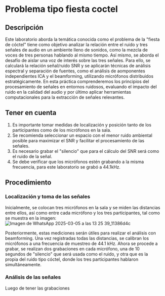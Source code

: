 # Problema tipo fiesta coctel
## Descripción
Este laboratorio aborda la temática conocida como el problema de la "fiesta de cóctel" tiene como objetivo analizar la relación entre el ruido y tres señales de audio en un ambiente lleno de sonidos, como la mezcla de voces de tres personas hablando al mismo tiempo. Así mismo, se aborda el desafío de aislar una voz de interés sobre las tres señales. Para ello, se calculará la relación señal/ruido SNR y se aplicarán técnicas de análisis espectral y separación de fuentes, como el análisis de aomponentes independientes ICA y el beamforming, utilizando micrófonos distribuidos estratégicamente. En esta práctica comprenderemos los principios del procesamiento de señales en entornos ruidosos, evaluando el impacto del ruido en la calidad del audio y por último aplicar herramientas computacionales para la extracción de señales relevantes.

## Tener en cuenta
1. Es importante tomar medidas de localización y posición tanto de los participantes como de los micrófonos en la sala.
3. Se recomienda seleccionar un espacio con el menor ruido ambiental posible para maximizar el SNR y facilitar el procesamiento de las señales.
4. Es necesario grabar el "silencio" que para el cálculo del SNR será como el ruido de la señal.
5. Se debe verificar que los micrófonos estén grabando a la misma frecuencia, para este laboratorio se grabó a 44.1kHz.

## Procedimiento
### Localización y toma de las señales
Inicialmente, se colocan tres micrófonos en la sala y se miden las distancias entre ellos, así como entre cada micrófono y los tres participantes, tal como se muestra en la imagen: 
![Imagen de WhatsApp 2025-03-05 a las 13 25 39_11386d4c](https://github.com/user-attachments/assets/117ef3e0-cc02-482f-85ee-7a78efc65599)

Posteriormente, estas mediciones serán útiles para realizar el análisis con beamforming.
Una vez registradas todas las distancias, se calibran los micrófonos a una frecuencia de muestreo de 44.1 kHz. Ahora se procede a grabar, se realizan dos grabaciones en cada micrófono, una de 10 segundos de "silencio" que será usada como el ruido, y otra que es la propia del ruido tipo cóctel, donde los tres participantes hablaron simultáneamente.

### Análisis de las señales
Luego de tener las grabaciones 

